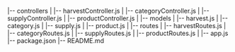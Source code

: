 |-- controllers
|   |-- harvestController.js
|   |-- categoryController.js
|   |-- supplyController.js
|   |-- productController.js
|
|-- models
|   |-- harvest.js
|   |-- category.js
|   |-- supply.js
|   |-- product.js
|
|-- routes
|   |-- harvestRoutes.js
|   |-- categoryRoutes.js
|   |-- supplyRoutes.js
|   |-- productRoutes.js
|
|-- app.js
|-- package.json
|-- README.md